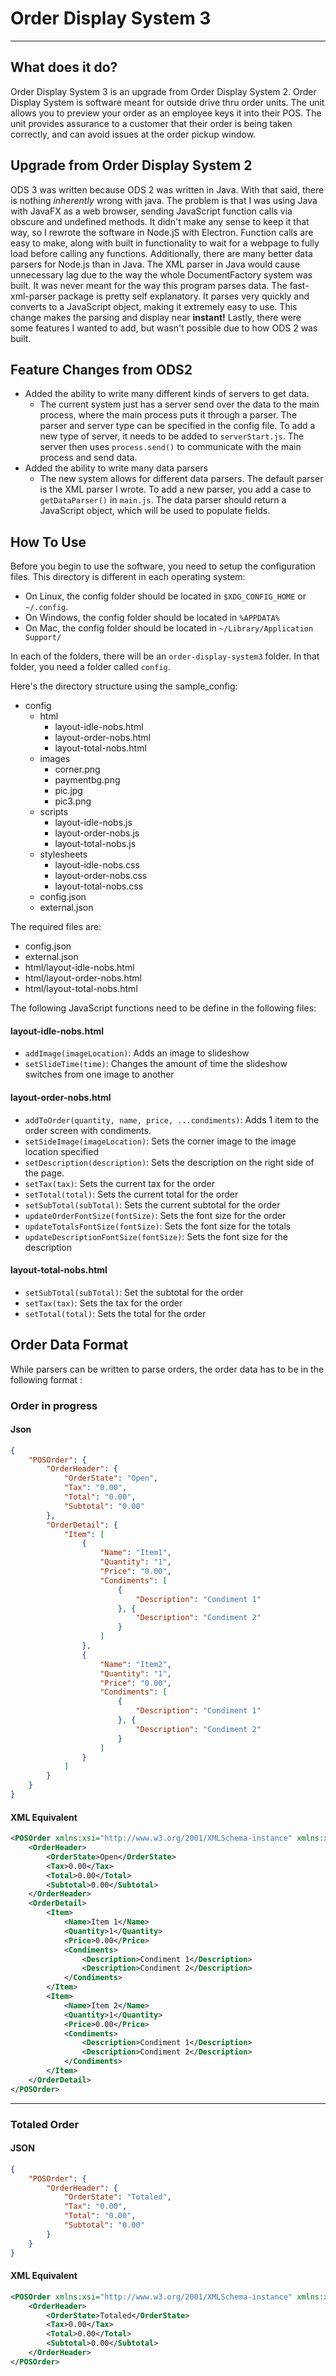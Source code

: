 # Order Display System 3
---
## What does it do?
Order Display System 3 is an upgrade from Order Display System 2. Order Display System is software meant for outside drive thru order units. The unit allows you to preview your order as an employee keys it into their POS. The unit provides assurance to a customer that their order is being taken correctly, and can avoid issues at the order pickup window. 

## Upgrade from Order Display System 2
ODS 3 was written because ODS 2 was written in Java. With that said, there is nothing *inherently* wrong with java. The problem is that I was using Java with JavaFX as a web browser, sending JavaScript function calls via obscure and undefined methods. It didn't make any sense to keep it that way, so I rewrote the software in Node.jS with Electron. Function calls are easy to make, along with built in functionality to wait for a webpage to fully load before calling any functions. Additionally, there are many better data parsers for Node.js than in Java. The XML parser in Java would cause unnecessary lag due to the way the whole DocumentFactory system was built. It was never meant for the way this program parses data. The fast-xml-parser package is pretty self explanatory. It parses very quickly and converts to a JavaScript object, making it extremely easy to use. This change makes the parsing and display near **instant!** Lastly, there were some features I wanted to add, but wasn't possible due to how ODS 2 was built.

## Feature Changes from ODS2
- Added the ability to write many different kinds of servers to get data. 
    - The current system just has a server send over the data to the main process, where the main process puts it through a parser. The parser and server type can be specified in the config file. To add a new type of server, it needs to be added to `serverStart.js`. The server then uses `process.send()` to communicate with the main process and send data.
- Added the ability to write many data parsers
    - The new system allows for different data parsers. The default parser is the XML parser I wrote. To add a new parser, you add a case to `getDataParser()` in `main.js`. The data parser should return a JavaScript object, which will be used to populate fields.

## How To Use
Before you begin to use the software, you need to setup the configuration files. This directory is different in each operating system:

- On Linux, the config folder should be located in `$XDG_CONFIG_HOME` or `~/.config`.
- On Windows, the config folder should be located in `%APPDATA%`
- On Mac, the config folder should be located in `~/Library/Application Support/`

In each of the folders, there will be an `order-display-system3` folder. In that folder, you need a folder called `config`.

Here's the directory structure using the sample_config:
- config
    - html
        - layout-idle-nobs.html
        - layout-order-nobs.html
        - layout-total-nobs.html
    - images
        - corner.png
        - paymentbg.png
        - pic.jpg
        - pic3.png
    - scripts
        - layout-idle-nobs.js
        - layout-order-nobs.js
        - layout-total-nobs.js
    - stylesheets
        - layout-idle-nobs.css
        - layout-order-nobs.css
        - layout-total-nobs.css
    - config.json
    - external.json

The required files are:
- config.json
- external.json
- html/layout-idle-nobs.html
- html/layout-order-nobs.html
- html/layout-total-nobs.html

The following JavaScript functions need to be define in the following files:
#### layout-idle-nobs.html
- `addImage(imageLocation)`: Adds an image to slideshow
- `setSlideTime(time)`: Changes the amount of time the slideshow switches from one image to another

#### layout-order-nobs.html
- `addToOrder(quantity, name, price, ...condiments)`: Adds 1 item to the order screen with condiments.
- `setSideImage(imageLocation)`: Sets the corner image to the image location specified
- `setDescription(description)`: Sets the description on the right side of the page.
- `setTax(tax)`: Sets the current tax for the order
- `setTotal(total)`: Sets the current total for the order
- `setSubTotal(subTotal)`: Sets the current subtotal for the order
- `updateOrderFontSize(fontSize)`: Sets the font size for the order
- `updateTotalsFontSize(fontSize)`: Sets the font size for the totals
- `updateDescriptionFontSize(fontSize)`: Sets the font size for the description

#### layout-total-nobs.html
- `setSubTotal(subTotal)`: Set the subtotal for the order
- `setTax(tax)`: Sets the tax for the order
- `setTotal(total)`: Sets the total for the order

## Order Data Format
While parsers can be written to parse orders, the order data has to be in the following format : 

### Order in progress
#### Json
```json
{
    "POSOrder": {
        "OrderHeader": {
            "OrderState": "Open",
            "Tax": "0.00",
            "Total": "0.00",
            "Subtotal": "0.00"
        },
        "OrderDetail": {
            "Item": [
                {
                    "Name": "Item1",
                    "Quantity": "1",
                    "Price": "0.00",
                    "Condiments": [
                        {
                            "Description": "Condiment 1"
                        }, {
                            "Description": "Condiment 2"
                        }
                    ]
                },
                {
                    "Name": "Item2",
                    "Quantity": "1",
                    "Price": "0.00",
                    "Condiments": [
                        {
                            "Description": "Condiment 1"
                        }, {
                            "Description": "Condiment 2"
                        }
                    ]
                }
            ]
        }
    }
}
```

#### XML Equivalent
```xml
<POSOrder xmlns:xsi="http://www.w3.org/2001/XMLSchema-instance" xmlns:xsd="http://www.w3.org/2001/XMLSchema">
    <OrderHeader>
        <OrderState>Open</OrderState>
        <Tax>0.00</Tax>
        <Total>0.00</Total>
        <Subtotal>0.00</Subtotal>
    </OrderHeader>
    <OrderDetail>
        <Item>
            <Name>Item 1</Name>
            <Quantity>1</Quantity>
            <Price>0.00</Price>
            <Condiments>
                <Description>Condiment 1</Description>
                <Description>Condiment 2</Description>
            </Condiments>
        </Item>
        <Item>
            <Name>Item 2</Name>
            <Quantity>1</Quantity>
            <Price>0.00</Price>
            <Condiments>
                <Description>Condiment 1</Description>
                <Description>Condiment 2</Description>
            </Condiments>
        </Item>
    </OrderDetail>
</POSOrder>
```
---
### Totaled Order
#### JSON
```json
{
    "POSOrder": {
        "OrderHeader": {
            "OrderState": "Totaled",
            "Tax": "0.00",
            "Total": "0.00",
            "Subtotal": "0.00"
        }
    }
}
```

#### XML Equivalent
```xml
<POSOrder xmlns:xsi="http://www.w3.org/2001/XMLSchema-instance" xmlns:xsd="http://www.w3.org/2001/XMLSchema">
    <OrderHeader>
        <OrderState>Totaled</OrderState>
        <Tax>0.00</Tax>
        <Total>0.00</Total>
        <Subtotal>0.00</Subtotal>
    </OrderHeader>
</POSOrder>
```
